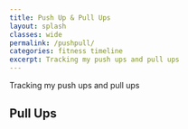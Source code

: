 ```yaml
---
title: Push Up & Pull Ups
layout: splash
classes: wide
permalink: /pushpull/
categories: fitness timeline
excerpt: Tracking my push ups and pull ups
---
```


Tracking my push ups and pull ups

## Pull Ups

<html>
<head>
<script type="text/javascript" src="https://www.gstatic.com/charts/loader.js"></script>

<script type="text/javascript">
    google.charts.load('current', {'packages':['corechart', 'bar']});
    google.charts.setOnLoadCallback(drawGID);

    function drawGID() {
      var queryString = encodeURIComponent('SELECT A, D, F');
      var query = new google.visualization.Query(
        'https://docs.google.com/spreadsheets/d/1jmy6JewPfJdo_cDG9FPxQiL2t4KD0kD9zUgTNEsAFW8/gviz/tq?gid=0&headers=1&tq=' + queryString);
      query.send(handleQueryResponse);
    }

    function handleQueryResponse(response) {
      if (response.isError()) {
        alert('Error in query: ' + response.getMessage() + ' ' + response.getDetailedMessage());
        return;
      }

      var data = response.getDataTable();
      var options = {
        chart: {
        title: 'Push Ups and Pull Ups'
        },
        height: 500,
        legend: { position: 'bottom' }
      };      
      var chart = new google.charts.Bar(document.getElementById('linechart_material'));
      chart.draw(data, google.charts.Bar.convertOptions(options));
  }
  </script>
</head>
<body>
  <div id="linechart_material"></div>
</body>
</html>